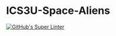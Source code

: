 # ICS3U-Space-Aliens
[![GitHub's Super Linter](https://github.com/ICS3U-Programming-NicR/ICS3U-Space-Aliens/workflows/GitHub's%20Super%20Linter/badge.svg)](https://github.com/ICS3U-Programming-NicR/ICS3U-Space-Aliens/actions)
